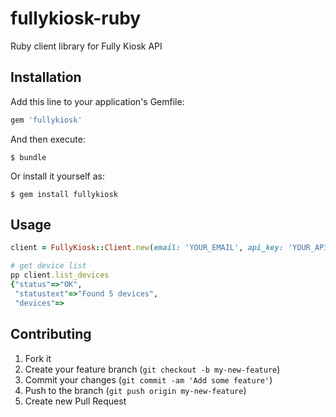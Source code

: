 # fullykiosk-ruby

Ruby client library for Fully Kiosk API

## Installation

Add this line to your application's Gemfile:

```ruby
gem 'fullykiosk'
```

And then execute:

```
$ bundle
```

Or install it yourself as:

```
$ gem install fullykiosk
```

## Usage

```ruby
client = FullyKiosk::Client.new(email: 'YOUR_EMAIL', api_key: 'YOUR_API_KEY')

# get device list
pp client.list_devices
{"status"=>"OK",
 "statustext"=>"Found 5 devices",
 "devices"=>
```

## Contributing

1. Fork it
2. Create your feature branch (`git checkout -b my-new-feature`)
3. Commit your changes (`git commit -am 'Add some feature'`)
4. Push to the branch (`git push origin my-new-feature`)
5. Create new Pull Request